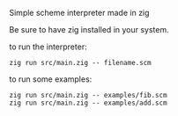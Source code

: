 Simple scheme interpreter made in zig

Be sure to have zig installed in your system.

to run the interpreter:

```
zig run src/main.zig -- filename.scm
```

to run some examples:

```
zig run src/main.zig -- examples/fib.scm
zig run src/main.zig -- examples/add.scm
```
